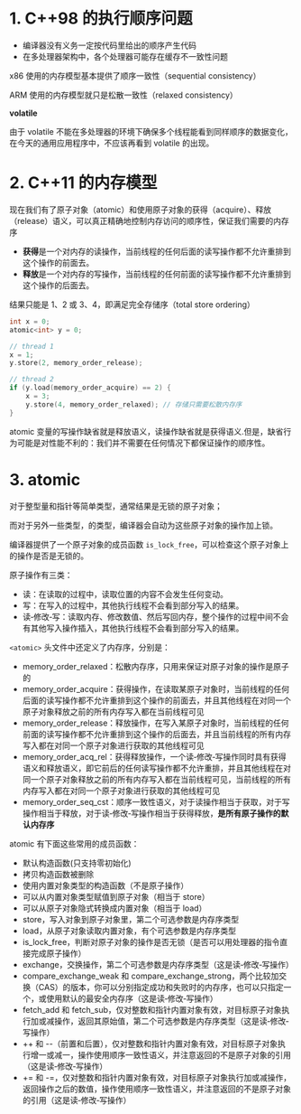 # 1. C++98 的执行顺序问题
* 编译器没有义务一定按代码里给出的顺序产生代码
* 在多处理器架构中，各个处理器可能存在缓存不一致性问题

x86 使用的内存模型基本提供了顺序一致性（sequential consistency）

ARM 使用的内存模型就只是松散一致性（relaxed consistency）

**volatile**

由于 volatile 不能在多处理器的环境下确保多个线程能看到同样顺序的数据变化，在今天的通用应用程序中，不应该再看到 volatile 的出现。

# 2. C++11 的内存模型
现在我们有了原子对象（atomic）和使用原子对象的获得（acquire）、释放（release）语义，可以真正精确地控制内存访问的顺序性，保证我们需要的内存序

* **获得**是一个对内存的读操作，当前线程的任何后面的读写操作都不允许重排到这个操作的前面去。
* **释放**是一个对内存的写操作，当前线程的任何前面的读写操作都不允许重排到这个操作的后面去。

结果只能是 1、2 或 3、4，即满足完全存储序（total store ordering）
```c++
int x = 0;
atomic<int> y = 0;

// thread 1
x = 1;
y.store(2, memory_order_release);

// thread 2
if (y.load(memory_order_acquire) == 2) {
    x = 3;
    y.store(4, memory_order_relaxed); // 存储只需要松散内存序
}
```

 atomic 变量的写操作缺省就是释放语义，读操作缺省就是获得语义.但是，缺省行为可能是对性能不利的：我们并不需要在任何情况下都保证操作的顺序性。

 # 3. atomic
对于整型量和指针等简单类型，通常结果是无锁的原子对象；

而对于另外一些类型，的类型，编译器会自动为这些原子对象的操作加上锁。

编译器提供了一个原子对象的成员函数 `is_lock_free`，可以检查这个原子对象上的操作是否是无锁的。

原子操作有三类：
* 读：在读取的过程中，读取位置的内容不会发生任何变动。
* 写：在写入的过程中，其他执行线程不会看到部分写入的结果。
* 读‐修改‐写：读取内存、修改数值、然后写回内存，整个操作的过程中间不会有其他写入操作插入，其他执行线程不会看到部分写入的结果。

`<atomic>` 头文件中还定义了内存序，分别是：
* memory_order_relaxed：松散内存序，只用来保证对原子对象的操作是原子的
* memory_order_acquire：获得操作，在读取某原子对象时，当前线程的任何后面的读写操作都不允许重排到这个操作的前面去，并且其他线程在对同一个原子对象释放之前的所有内存写入都在当前线程可见
* memory_order_release：释放操作，在写入某原子对象时，当前线程的任何前面的读写操作都不允许重排到这个操作的后面去，并且当前线程的所有内存写入都在对同一个原子对象进行获取的其他线程可见
* memory_order_acq_rel：获得释放操作，一个读‐修改‐写操作同时具有获得语义和释放语义，即它前后的任何读写操作都不允许重排，并且其他线程在对同一个原子对象释放之前的所有内存写入都在当前线程可见，当前线程的所有内存写入都在对同一个原子对象进行获取的其他线程可见
* memory_order_seq_cst：顺序一致性语义，对于读操作相当于获取，对于写操作相当于释放，对于读‐修改‐写操作相当于获得释放，**是所有原子操作的默认内存序**

atomic 有下面这些常用的成员函数：
* 默认构造函数(只支持零初始化)
* 拷贝构造函数被删除
* 使用内置对象类型的构造函数（不是原子操作）
* 可以从内置对象类型赋值到原子对象（相当于 store）
* 可以从原子对象隐式转换成内置对象（相当于 load）
* store，写入对象到原子对象里，第二个可选参数是内存序类型
* load，从原子对象读取内置对象，有个可选参数是内存序类型
* is_lock_free，判断对原子对象的操作是否无锁（是否可以用处理器的指令直接完成原子操作）
* exchange，交换操作，第二个可选参数是内存序类型（这是读‐修改‐写操作）
* compare_exchange_weak 和 compare_exchange_strong，两个比较加交换（CAS）的版本，你可以分别指定成功和失败时的内存序，也可以只指定一个，或使用默认的最安全内存序（这是读‐修改‐写操作）
* fetch_add 和 fetch_sub，仅对整数和指针内置对象有效，对目标原子对象执行加或减操作，返回其原始值，第二个可选参数是内存序类型（这是读‐修改‐写操作）
* ++ 和 --（前置和后置），仅对整数和指针内置对象有效，对目标原子对象执行增一或减一，操作使用顺序一致性语义，并注意返回的不是原子对象的引用（这是读‐修改‐写操作）
* += 和 -=，仅对整数和指针内置对象有效，对目标原子对象执行加或减操作，返回操作之后的数值，操作使用顺序一致性语义，并注意返回的不是原子对象的引用（这是读‐修改‐写操作）

